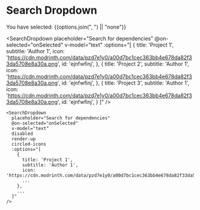 # Search Dropdown

<script setup>
import { ref } from "vue";

const options = ref([]);
const text = ref("");
const onSelected = (option) => {
  options.value.push(option);
};
</script>

<DemoContainer>

You have selected: {{options.join(", ") || "none"}}

<SearchDropdown
placeholder="Search for dependencies"
@on-selected="onSelected"
v-model="text"
:options="[
{
title: 'Project 1',
subtitle: 'Author 1',
icon: 'https://cdn.modrinth.com/data/pzd7e1y0/a00d7bc1cec363bb4e678da82f33da5708e8a30a.png',
id: 'ejnfwfinj',
},
{
title: 'Project 2',
subtitle: 'Author 1',
icon: 'https://cdn.modrinth.com/data/pzd7e1y0/a00d7bc1cec363bb4e678da82f33da5708e8a30a.png',
id: 'ejnfwfinj',
},
{
title: 'Project 3',
subtitle: 'Author 1',
icon: 'https://cdn.modrinth.com/data/pzd7e1y0/a00d7bc1cec363bb4e678da82f33da5708e8a30a.png',
id: 'ejnfwfinj',
}
]"
/>

</DemoContainer>

```vue
<SearchDropdown
  placeholder="Search for dependencies"
  @on-selected="onSelected"
  v-model="text"
  disabled
  render-up
  circled-icons
  :options="[
    {
      title: 'Project 1',
      subtitle: 'Author 1',
      icon: 'https://cdn.modrinth.com/data/pzd7e1y0/a00d7bc1cec363bb4e678da82f33da5708e8a30a.png',
      ...
    },
    ...
  ]"
/>
```
